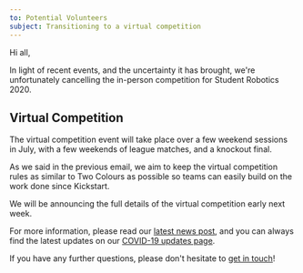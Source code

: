 ```yaml
---
to: Potential Volunteers
subject: Transitioning to a virtual competition
---
```


Hi all,

In light of recent events, and the uncertainty it has brought, we're unfortunately cancelling the in-person competition for Student Robotics 2020.

## Virtual Competition

The virtual competition event will take place over a few weekend sessions in July, with a few weekends of league matches, and a knockout final.

As we said in the previous email, we aim to keep the virtual competition rules as similar to Two Colours as possible so teams can easily build on the work done since Kickstart.

We will be announcing the full details of the virtual competition early next week.

For more information, please read our [latest news post](https://studentrobotics.org/news/2020-05-22-virtual-competition-transition/), and you can always find the latest updates on our [COVID-19 updates page](https://studentrobotics.org/covid-19/).

If you have any further questions, please don't hesitate to [get in touch](competition-team@studentrobotics.org)!
